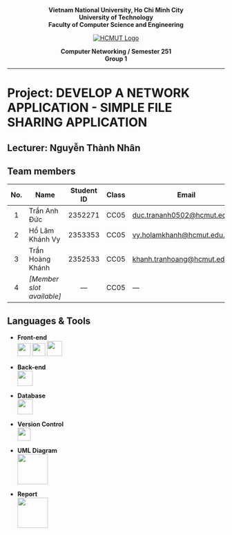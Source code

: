 <div align="center">
  
**Vietnam National University, Ho Chi Minh City**  
**University of Technology**  
**Faculty of Computer Science and Engineering**

[![HCMUT Logo](https://upload.wikimedia.org/wikipedia/commons/thumb/d/de/HCMUT_official_logo.png/238px-HCMUT_official_logo.png)](https://www.hcmut.edu.vn/vi)

**Computer Networking / Semester 251**  
**Group 1**

</div>

---

# Project: DEVELOP A NETWORK APPLICATION - SIMPLE FILE SHARING APPLICATION

## Lecturer: Nguyễn Thành Nhân
## Team members

| No. | Name               | Student ID | Class | Email                              |
| :-: | ------------------ | :--------: | :---: | ---------------------------------- |
|  1  | Trần Anh Đức        | 2352271    | CC05  | duc.trananh0502@hcmut.edu.vn              |
|  2  | Hồ Lâm Khánh Vy    | 2353353    | CC05  | vy.holamkhanh@hcmut.edu.vn            |
|  3  | Trần Hoàng Khánh   | 2352533    | CC05  | khanh.tranhoang@hcmut.edu.vn            |
|  4  | *[Member slot available]* | — | CC05 | — |


## Languages & Tools

- **Front-end**  
  <img src="https://cdn1.iconfinder.com/data/icons/social-icon-1-1/512/social_style_1_html5-256.png" width=30px/> 
  <img src="https://cdn1.iconfinder.com/data/icons/social-icon-1-1/512/social_style_1_css3-256.png" width=30px/> 
  <img src="https://cdn2.iconfinder.com/data/icons/designer-skills/128/code-programming-javascript-software-develop-command-language-256.png" width=35px/>

- **Back-end**  
  <img src="https://cdn4.iconfinder.com/data/icons/logos-and-brands/512/267_Python_logo-256.png" width=35px/>

- **Database**  
  <img src="https://www.vhv.rs/dpng/d/542-5425575_postgres-logo-png-transparent-png.png" width=35px/>

- **Version Control**  
  <img src="https://cdn1.iconfinder.com/data/icons/logotypes/32/github-256.png" width=30px/>

- **UML Diagram**  
  <img src="https://sm.pcmag.com/t/pcmag_au/review/s/smartdraw-/smartdraw-cloud_wrdt.3840.jpg" width=70px/>

- **Report**  
  <img src="https://images.ctfassets.net/nrgyaltdicpt/6gsvc5Ogjmu04I4Miu0uGg/cb1d4391717d2ab8d5e42ede6fb0eef1/overleaf_wide_colour_light_bg.png" width=70px/>

